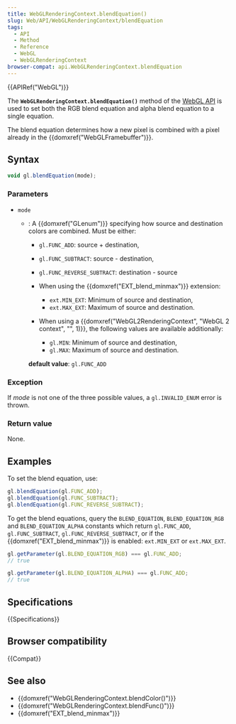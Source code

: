 ```yaml
---
title: WebGLRenderingContext.blendEquation()
slug: Web/API/WebGLRenderingContext/blendEquation
tags:
  - API
  - Method
  - Reference
  - WebGL
  - WebGLRenderingContext
browser-compat: api.WebGLRenderingContext.blendEquation
---
```

{{APIRef("WebGL")}}

The **`WebGLRenderingContext.blendEquation()`** method of the
[WebGL API](/en-US/docs/Web/API/WebGL_API) is used to set both the RGB blend
equation and alpha blend equation to a single equation.

The blend equation determines how a new pixel is combined with a pixel already in the
{{domxref("WebGLFramebuffer")}}.

## Syntax

```js
void gl.blendEquation(mode);
```

### Parameters

- `mode`

  - : A {{domxref("GLenum")}} specifying how source and destination colors are combined.
    Must be either:

    - `gl.FUNC_ADD`: source + destination,
    - `gl.FUNC_SUBTRACT`: source - destination,
    - `gl.FUNC_REVERSE_SUBTRACT`: destination - source
    - When using the {{domxref("EXT_blend_minmax")}} extension:

      - `ext.MIN_EXT`: Minimum of source and destination,
      - `ext.MAX_EXT`: Maximum of source and destination.

    - When using a {{domxref("WebGL2RenderingContext", "WebGL 2 context", "", 1)}},
      the following values are available additionally:

      - `gl.MIN`: Minimum of source and destination,
      - `gl.MAX`: Maximum of source and destination.

    **default value**: `gl.FUNC_ADD`

### Exception

If _mode_ is not one of the three possible values, a
`gl.INVALID_ENUM` error is thrown.

### Return value

None.

## Examples

To set the blend equation, use:

```js
gl.blendEquation(gl.FUNC_ADD);
gl.blendEquation(gl.FUNC_SUBTRACT);
gl.blendEquation(gl.FUNC_REVERSE_SUBTRACT);
```

To get the blend equations, query the `BLEND_EQUATION`,
`BLEND_EQUATION_RGB` and `BLEND_EQUATION_ALPHA` constants which
return `gl.FUNC_ADD`, `gl.FUNC_SUBTRACT`,
`gl.FUNC_REVERSE_SUBTRACT`, or if the {{domxref("EXT_blend_minmax")}} is
enabled: `ext.MIN_EXT` or `ext.MAX_EXT`.

```js
gl.getParameter(gl.BLEND_EQUATION_RGB) === gl.FUNC_ADD;
// true

gl.getParameter(gl.BLEND_EQUATION_ALPHA) === gl.FUNC_ADD;
// true
```

## Specifications

{{Specifications}}

## Browser compatibility

{{Compat}}

## See also

- {{domxref("WebGLRenderingContext.blendColor()")}}
- {{domxref("WebGLRenderingContext.blendFunc()")}}
- {{domxref("EXT_blend_minmax")}}
